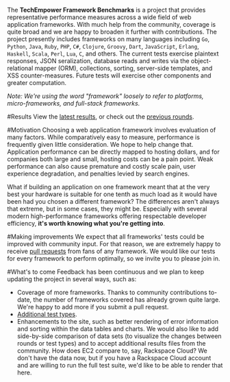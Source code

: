 The __TechEmpower Framework Benchmarks__ is a project that provides representative performance measures across a wide field of web application frameworks. With much help from the community, coverage is quite broad and we are happy to broaden it further with contributions. The project presently includes frameworks on many languages including `Go`, `Python`, `Java`, `Ruby`, `PHP`, `C#`, `Clojure`, `Groovy`, `Dart`, `JavaScript`, `Erlang`, `Haskell`, `Scala`, `Perl`, `Lua`, `C`, and others.  The current tests exercise plaintext responses, JSON seralization, database reads and writes via the object-relational mapper (ORM), collections, sorting, server-side templates, and XSS counter-measures. Future tests will exercise other components and greater computation.

_Note: We're using the word "framework" loosely to refer to platforms, micro-frameworks, and full-stack frameworks._

#Results
View the [latest results](https://www.techempower.com/benchmarks/), or check out the [previous rounds](https://www.techempower.com/benchmarks/#section=previous-rounds).

#Motivation
Choosing a web application framework involves evaluation of many factors. While comparatively easy to measure, performance is frequently given little consideration. We hope to help change that. Application performance can be directly mapped to hosting dollars, and for companies both large and small, hosting costs can be a pain point. Weak performance can also cause premature and costly scale pain, user experience degradation, and penalties levied by search engines.

What if building an application on one framework meant that at the very best your hardware is suitable for one tenth as much load as it would have been had you chosen a different framework? The differences aren't always that extreme, but in some cases, they might be. Especially with several modern high-performance frameworks offering respectable developer efficiency, __it's worth knowing what you're getting into__.

#Making improvements
We expect that all frameworks' tests could be improved with community input. For that reason, we are extremely happy to receive [pull requests](https://github.com/TechEmpower/FrameworkBenchmarks/pulls) from fans of any framework. We would like our tests for every framework to perform optimally, so we invite you to please join in.

#What's to come
Feedback has been continuous and we plan to keep updating the project in several ways, such as:

* Coverage of more frameworks. Thanks to community contributions to-date, the number of frameworks covered has already grown quite large. We're happy to add more if you submit a pull request.
* [Additional test types](https://github.com/TechEmpower/FrameworkBenchmarks/issues/133).
* Enhancements to the site, such as better rendering of error information and sorting within the data tables and charts. We would also like to add side-by-side comparison of data sets (to visualize the changes between rounds or test types) and to accept additional results files from the community. How does EC2 compare to, say, Rackspace Cloud? We don't have the data now, but if you have a Rackspace Cloud account and are willing to run the full test suite, we'd like to be able to render that here.
